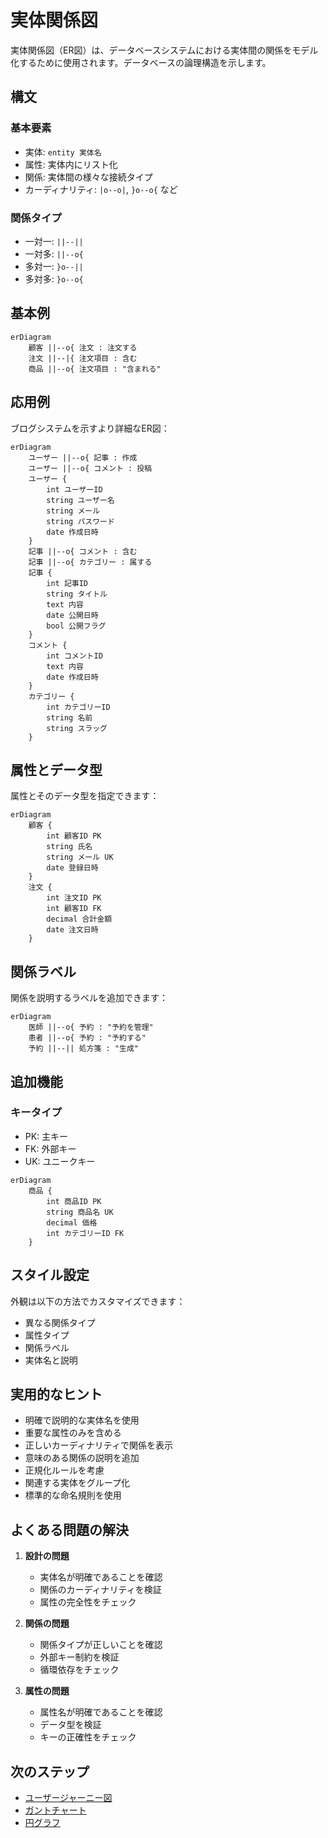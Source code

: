# 実体関係図

実体関係図（ER図）は、データベースシステムにおける実体間の関係をモデル化するために使用されます。データベースの論理構造を示します。

## 構文

### 基本要素
- 実体: `entity 実体名`
- 属性: 実体内にリスト化
- 関係: 実体間の様々な接続タイプ
- カーディナリティ: `|o--o|`, `}o--o{` など

### 関係タイプ
- 一対一: `||--||`
- 一対多: `||--o{`
- 多対一: `}o--||`
- 多対多: `}o--o{`

## 基本例

```mermaid
erDiagram
    顧客 ||--o{ 注文 : 注文する
    注文 ||--|{ 注文項目 : 含む
    商品 ||--o{ 注文項目 : "含まれる"
```

## 応用例

ブログシステムを示すより詳細なER図：

```mermaid
erDiagram
    ユーザー ||--o{ 記事 : 作成
    ユーザー ||--o{ コメント : 投稿
    ユーザー {
        int ユーザーID
        string ユーザー名
        string メール
        string パスワード
        date 作成日時
    }
    記事 ||--o{ コメント : 含む
    記事 ||--o{ カテゴリー : 属する
    記事 {
        int 記事ID
        string タイトル
        text 内容
        date 公開日時
        bool 公開フラグ
    }
    コメント {
        int コメントID
        text 内容
        date 作成日時
    }
    カテゴリー {
        int カテゴリーID
        string 名前
        string スラッグ
    }
```

## 属性とデータ型

属性とそのデータ型を指定できます：

```mermaid
erDiagram
    顧客 {
        int 顧客ID PK
        string 氏名
        string メール UK
        date 登録日時
    }
    注文 {
        int 注文ID PK
        int 顧客ID FK
        decimal 合計金額
        date 注文日時
    }
```

## 関係ラベル

関係を説明するラベルを追加できます：

```mermaid
erDiagram
    医師 ||--o{ 予約 : "予約を管理"
    患者 ||--o{ 予約 : "予約する"
    予約 ||--|| 処方箋 : "生成"
```

## 追加機能

### キータイプ
- PK: 主キー
- FK: 外部キー
- UK: ユニークキー

```mermaid
erDiagram
    商品 {
        int 商品ID PK
        string 商品名 UK
        decimal 価格
        int カテゴリーID FK
    }
```

## スタイル設定

外観は以下の方法でカスタマイズできます：
- 異なる関係タイプ
- 属性タイプ
- 関係ラベル
- 実体名と説明

## 実用的なヒント
- 明確で説明的な実体名を使用
- 重要な属性のみを含める
- 正しいカーディナリティで関係を表示
- 意味のある関係の説明を追加
- 正規化ルールを考慮
- 関連する実体をグループ化
- 標準的な命名規則を使用

## よくある問題の解決

1. **設計の問題**
   - 実体名が明確であることを確認
   - 関係のカーディナリティを検証
   - 属性の完全性をチェック

2. **関係の問題**
   - 関係タイプが正しいことを確認
   - 外部キー制約を検証
   - 循環依存をチェック

3. **属性の問題**
   - 属性名が明確であることを確認
   - データ型を検証
   - キーの正確性をチェック

## 次のステップ
- [ユーザージャーニー図](/ja/diagrams/user-journey)
- [ガントチャート](/ja/diagrams/gantt)
- [円グラフ](/ja/diagrams/pie) 
